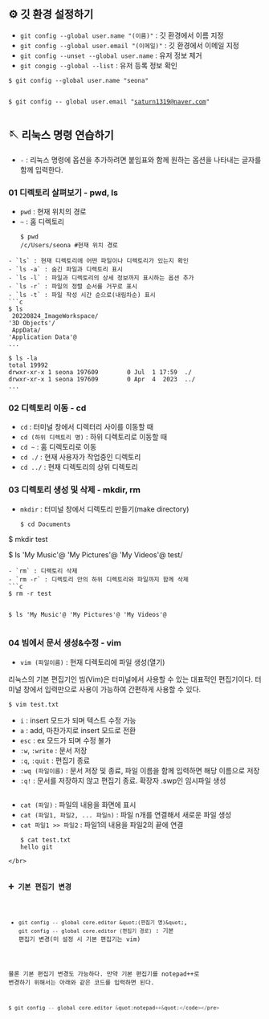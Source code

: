 <h2 id="⚙️-깃-환경-설정하기">⚙️ 깃 환경 설정하기</h2>
<ul>
<li><code>git config --global user.name &quot;(이름)&quot;</code> : 깃 환경에서 이름 지정</li>
<li><code>git config --global user.email &quot;(이메일)&quot;</code> : 깃 환경에서 이메일 지정</li>
<li><code>git config --unset --global user.name</code> : 유저 정보 제거</li>
<li><code>git congig --global --list</code> : 유저 등록 정보 확인</li>
</ul>
<pre><code class="language-c">$ git config --global user.name &quot;seona&quot;

$ git config -- global user.email &quot;saturn1319@naver.com&quot;
</code></pre>


<h2 id="🪡-리눅스-명령-연습하기">🪡 리눅스 명령 연습하기</h2>
<ul>
<li><code>-</code> : 리눅스 명령에 옵션을 추가하려면 붙임표와 함께 원하는 옵션을 나타내는 글자를 함께 입력한다.</li>
</ul>
<h3 id="01-디렉토리-살펴보기---pwd-ls">01 디렉토리 살펴보기 - pwd, ls</h3>
<ul>
<li><code>pwd</code> : 현재 위치의 경로</li>
<li><code>~</code> : 홈 디렉토리<pre><code class="language-c">$ pwd
/c/Users/seona #현재 위치 경로
</code></pre>
</li>
</ul>
<pre><code>- `ls` : 현재 디렉토리에 어떤 파일이나 디렉토리가 있는지 확인
- `ls -a` : 숨긴 파일과 디렉토리 표시
- `ls -l` : 파일과 디렉토리의 상세 정보까지 표시하는 옵션 추가
- `ls -r` : 파일의 정렬 순서를 거꾸로 표시
- `ls -t` : 파일 작성 시간 순으로(내림차순) 표시
```c
$ ls
 20220824_ImageWorkspace/
'3D Objects'/
 AppData/
'Application Data'@
...</code></pre><pre><code class="language-c">$ ls -la
total 19992
drwxr-xr-x 1 seona 197609        0 Jul  1 17:59  ./
drwxr-xr-x 1 seona 197609        0 Apr  4  2023  ../
...</code></pre>


<h3 id="02-디렉토리-이동---cd">02 디렉토리 이동 - cd</h3>
<ul>
<li><code>cd</code> : 터미널 창에서 디렉터리 사이를 이동할 때</li>
<li><code>cd (하위 디렉토리 명)</code> : 하위 디렉토리로 이동할 때</li>
<li><code>cd ~</code> : 홈 디렉토리로 이동</li>
<li><code>cd ./</code> : 현재 사용자가 작업중인 디렉토리</li>
<li><code>cd ../</code> : 현재 디렉토리의 상위 디렉토리</li>
</ul>


<h3 id="03-디렉토리-생성-및-삭제---mkdir-rm">03 디렉토리 생성 및 삭제 - mkdir, rm</h3>
<ul>
<li><code>mkdir</code> : 터미널 창에서 디렉토리 만들기(make directory)<pre><code class="language-c">$ cd Documents
</code></pre>
</li>
</ul>
<p>$ mkdir test</p>
<p>$ ls
'My Music'@  'My Pictures'@  'My Videos'@   test/</p>
<pre><code>- `rm` : 디렉토리 삭제
- `rm -r` : 디렉토리 안의 하위 디렉토리와 파일까지 함께 삭제
```c
$ rm -r test

$ ls
'My Music'@  'My Pictures'@  'My Videos'@
</code></pre> 

<h3 id="04-빔에서-문서-생성수정---vim">04 빔에서 문서 생성&amp;수정 - vim</h3>
<ul>
<li><code>vim (파일이름)</code> : 현재 디렉토리에 파일 생성(열기) </li>
</ul>
<p>리눅스의 기본 편집기인 빔(Vim)은 터미널에서 사용할 수 있는 대표적인 편집기이다. 터미널 창에서 입력만으로 사용이 가능하여 간편하게 사용할 수 있다.</p>
<pre><code>$ vim test.txt</code></pre><ul>
<li><code>i</code> : insert 모드가 되며 텍스트 수정 가능</li>
<li><code>a</code> : add, 마찬가지로 insert 모드로 전환</li>
<li><code>esc</code> : ex 모드가 되며 수정 불가</li>
<li><code>:w</code>, <code>:write</code> : 문서 저장</li>
<li><code>:q</code>, <code>:quit</code> : 편집기 종료</li>
<li><code>:wq (파일이름)</code> : 문서 저장 및 종료, 파일 이름을 함께 입력하면 해당 이름으로 저장</li>
<li><code>:q!</code> : 문서를 저장하지 않고 편집기 종료. 확장자 .swp인 임시파일 생성</li>
</ul>
<p><img alt="" src="https://velog.velcdn.com/images/saturndayoncreed/post/38ff3ba8-58f6-43b8-a794-e435736fed62/image.png" /></p>
<ul>
<li><code>cat (파일)</code> : 파일의 내용을 화면에 표시</li>
<li><code>cat (파일1, 파일2, ... 파일n)</code> : 파일 n개를 연결해서 새로운 파일 생성</li>
<li><code>cat 파일1 &gt;&gt; 파일2</code> : 파일1의 내용을 파일2의 끝에 연결<pre><code class="language-c">$ cat test.txt
hello git
</code></pre>
</li>
</ul>
<pre><code>&lt;/br&gt;

### ➕ 기본 편집기 변경

- `git config -- global core.editor &quot;(편집기 명)&quot;`,  `git config -- global core.editor (편집기 경로)` : 기본 편집기 변경(미 설정 시 기본 편집기는 vim)

물론 기본 편집기 변경도 가능하다. 만약 기본 편집기를 notepad++로 변경하기 위해서는 아래와 같은 코드를 입력하면 된다.
```c
$ git config -- global core.editor &quot;notepad++&quot;</code></pre>
